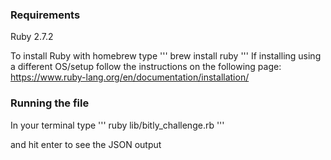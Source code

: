 ### Requirements

Ruby 2.7.2

To install Ruby with homebrew type
'''
brew install ruby
'''
If installing using a different OS/setup follow the instructions on the following page:
https://www.ruby-lang.org/en/documentation/installation/
### Running the file
In your terminal type
'''
ruby lib/bitly_challenge.rb
'''

and hit enter to see the JSON output